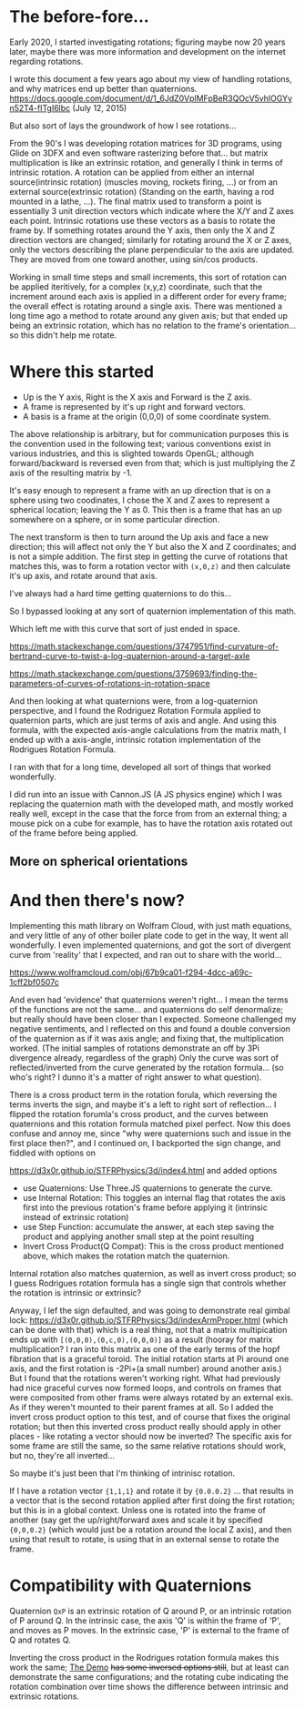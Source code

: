 
# The before-fore...

Early 2020, I started investigating rotations; figuring maybe now 20 years later, maybe there was more 
information and development on the internet regarding rotations.

I wrote this document a few years ago about my view of handling rotations, and why matrices end up better
than quaternions.  https://docs.google.com/document/d/1_6JdZ0VplMFpBeR3QOcV5vhlOGYyn52T4-fITgI6lbc (July 12, 2015)

But also sort of lays the groundwork of how I see rotations...

From the 90's I was developing rotation matrices for 3D programs, using Glide on 3DFX and even software 
rasterizing before that... but matrix multiplication is like an extrinsic rotation, and generally I think
in terms of intrinsic rotation.  A rotation can be applied from either an internal source(intrinsic rotation) (muscles moving, 
rockets firing, ...) or from an external source(extrinsic rotation) (Standing on the earth, having a rod mounted in a lathe, ...).
The final matrix used to transform a point is essentially 3 unit direction
vectors which indicate where the X/Y and Z axes each point.  Intrinsic rotations use these vectors as a basis
to rotate the frame by.  If something rotates around the Y axis, then only the X and Z direction vectors are changed; similarly for
rotating around the X or Z axes, only the vectors describing the plane perpendicular to the axis are updated.   They are moved from one
toward another, using sin/cos products.  

Working in small time steps and small increments, this sort of rotation can be applied iteritively, for a complex (x,y,z) coordinate,
such that the increment around each axis is applied in a different order for every frame; the overall effect is rotating around a single axis.
There was mentioned a long time ago a method to rotate around any given axis; but that ended up being an extrinsic rotation, which has 
no relation to the frame's orientation... so this didn't help me rotate.


# Where this started

 - Up is the Y axis, Right is the X axis and Forward is the Z axis.  
 - A frame is represented by it's up right and forward vectors.  
 - A basis is a frame at the origin (0,0,0) of some coordinate system.


The above relationship is arbitrary, but for communication
purposes this is the convention used in the following text; various conventions exist in various industries, and this is
slighted towards OpenGL; although forward/backward is reversed even from that; which is just multiplying the Z axis of the
resulting matrix by -1.


It's easy enough to represent a frame with an up direction that is on a sphere using two coodinates, I chose the X and Z axes to represent a 
spherical location; leaving the Y as 0.  This then is a frame that has an up somewhere on a sphere, or in some particular direction.

The next transform is then to turn around the Up axis and face a new direction; this will affect not only the Y but also the X and Z coordinates; and is not a simple addition.
The first step in getting the curve of rotations that matches this, was to form a rotation vector with `(x,0,z)` and then calculate it's up axis, and rotate around that axis.

I've always had a hard time getting quaternions to do this...

So I bypassed looking at any sort of quaternion implementation of this math.

Which left me with this curve that sort of just ended in space.

https://math.stackexchange.com/questions/3747951/find-curvature-of-bertrand-curve-to-twist-a-log-quaternion-around-a-target-axle

https://math.stackexchange.com/questions/3759693/finding-the-parameters-of-curves-of-rotations-in-rotation-space 

And then looking at what quaternions were, from a log-quaternion perspective, 
and I found the Rodriguez Rotation Formula applied to quaternion parts, 
which are just terms of axis and angle.  And using this formula, with the expected axis-angle calculations from
the matrix math, I ended up with a axis-angle, intrinsic rotation implementation of the Rodrigues Rotation Formula.

I ran with that for a long time, developed all sort of things that worked wonderfully.

I did run into an issue with Cannon.JS (A JS physics engine) which I was replacing the quaternion math with the 
developed math, and mostly worked really well, except in the case that the force from from an external thing; a mouse pick
on a cube for example, has to have the rotation axis rotated out of the frame before being applied.


## More on spherical orientations




# And then there's now?

Implementing this math library on Wolfram Cloud, with just math equations, and very little of any of other boiler plate code
to get in the way, It went all wonderfully.  I even implemented quaternions, and got the sort of divergent curve from 'reality'
that I expected, and ran out to share with the world...

https://www.wolframcloud.com/obj/67b9ca01-f294-4dcc-a69c-1cff2bf0507c

And even had 'evidence' that quaternions weren't right... I mean the terms of the functions are not the same... and quaternions do self denormalize; but really should have
been closer than I expected.   Someone challenged my negative sentiments, and I reflected on this and found a double conversion of the quaternion as if it was axis angle; and
fixing that, the multiplication worked.   (The initial samples of rotations demonstrate an off by 3Pi divergence already, regardless of the graph)
Only the curve was sort of reflected/inverted from the curve generated by the rotation formula... (so who's right?  I dunno it's a matter of right answer to what question).

There is a cross product term in the rotation forula, which reversing the terms inverts the sign, and maybe it's a left to right sort of reflection... I flipped
the rotation forumla's cross product, and the curves between quaternions and this rotation formula matched pixel perfect.  Now this does confuse and annoy me, since
"why were quaternions such and issue in the first place then?", and I continued on, I backported the sign change, and fiddled with options on 

https://d3x0r.github.io/STFRPhysics/3d/index4.html and added options
 - use Quaternions: Use Three.JS quaternions to generate the curve.
 - use Internal Rotation: This toggles an internal flag that rotates the axis first into the previous rotation's frame before applying it (intrinsic instead of extrinsic rotation)
  - use Step Function:   accumulate the answer, at each step saving the product and applying another small step at the point resulting
 - Invert Cross Product(Q Compat): This is the cross product mentioned above, which makes the rotation match the quaternion.

Internal rotation also matches quaternion, as well as invert cross product; so I guess Rodrigues rotation formula has a single sign that controls
whether the rotation is intrinsic or extrinsic?

Anyway, I lef the sign defaulted, and was going to demonstrate real gimbal lock: https://d3x0r.github.io/STFRPhysics/3d/indexArmProper.html (which can be done with that)
which is a real thing, not that a matrix multipication ends up with `[(0,0,0),(0,c,0),(0,0,0)]` as a result (hooray for matrix multiplication?  I ran into this matrix as one of the early terms
of the hopf fibration that is a graceful toroid.  The initial rotation starts at Pi around one axis, and the first rotation is -2Pi+(a small number) around another axis.)  But I found
that the rotations weren't working right.  What had previously had nice graceful curves now formed loops, and controls on frames that were composited from other frams were always
rotated by an external exis.  As if they weren't mounted to their parent frames at all.  So I added the invert cross product option to this test, and of course that fixes the original
rotation; but then this inverted cross product really should apply in other places - like rotating a vector should now be inverted?  The specific axis for some frame are still the same, so the same
relative rotations should work, but no, they're all inverted...  

So maybe it's just been that I'm thinking of intrinisc rotation.


If I have a rotation vector `{1,1,1}` and rotate it by `{0.0.0.2}` ... that results in a vector that is the second rotation applied after first doing the first rotation; but this is in a global context.
Unless one is rotated into the frame of another (say get the up/right/forward axes and scale it by specified `{0,0,0.2}` (which would just be a rotation around the local Z axis), and then using that result
to rotate, is using that in an external sense to rotate the frame.



# Compatibility with Quaternions

Quaternion `QxP` is an extrinsic rotation of Q around P, or an intrinsic rotation of P around Q. In the intrinsic case, the axis 'Q' is within the frame of 'P', and moves as P moves. In the extrinsic case, 'P' is external
to the frame of Q and rotates Q.

Inverting the cross product in the Rodrigues rotation formula makes this work the same; [The Demo](https://d3x0r.github.io/STFRPhysics/3d/index4.html) ~~has some inversed options still~~, but at least can demonstrate the same configurations;
and the rotating cube indicating the rotation combination over time shows the difference between intrinsic and extrinsic rotations.
